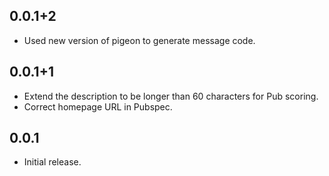## 0.0.1+2

* Used new version of pigeon to generate message code.

## 0.0.1+1

* Extend the description to be longer than 60 characters for Pub scoring.
* Correct homepage URL in Pubspec.

## 0.0.1

* Initial release.
